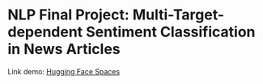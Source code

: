 # NLP Final Project: Multi-Target-dependent Sentiment Classification in News Articles

Link demo: [Hugging Face Spaces](https://huggingface.co/spaces/nguynking/BERT-for-Polical-News-Sentiment-Analysis)
